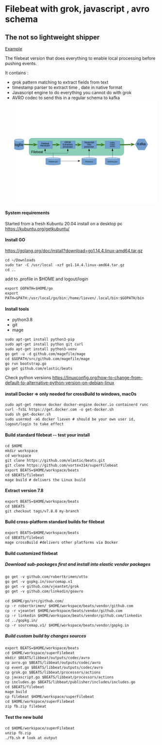 # Filebeat with grok, javascript , avro schema
## The not so lightweight shipper
[Example](https://github.com/vortex314/beats/tree/master/filebeat/fb.yml)

The filebeat version that does everything to enable local processing before pushing events.

It contains :
-	grok pattern matching to extract fields from text
-	timestamp parser to extract time , date in native format
-	Javascript engine to do everything you cannot do with grok
-	AVRO codec to send this in a regular schema to kafka
![The Flow](https://github.com/vortex314/superFilebeat/blob/master/docs/Filebeat%2B%2B.png)
#### System requirements
Started from a fresh Kubuntu 20.04 install on a desktop pc
https://kubuntu.org/getkubuntu/
#### Install GO
https://golang.org/doc/install?download=go1.14.4.linux-amd64.tar.gz
```
cd ~/Downloads
sudo tar -C /usr/local -xzf go1.14.4.linux-amd64.tar.gz
cd ..
```
add to .profile in $HOME and logout/login
```
export GOPATH=$HOME/go
export PATH=$PATH:/usr/local/go/bin:/home/lieven/.local/bin:$GOPATH/bin
```
#### Install tools
- python3.8
- git
- mage
```
sudo apt-get install python3-pip
sudo apt-get install python git curl
sudo apt-get install python3-venv
go get -u -d github.com/magefile/mage
cd $GOPATH/src/github.com/magefile/mage
go run bootstrap.go
go get github.com/elastic/beats
```
Check python versions
https://linuxconfig.org/how-to-change-from-default-to-alternative-python-version-on-debian-linux
#### install Docker => only needed for crossBuild to windows, macOs
```
sudo apt-get remove docker docker-engine docker.io containerd runc
curl -fsSL https://get.docker.com -o get-docker.sh
sudo sh get-docker.sh
sudo usermod -aG docker lieven # should be your own user id, logout/login to take effect
```

#### Build standard filebeat -- test your install

```
cd $HOME
mkdir workspace
cd workspace
git clone https://github.com/elastic/beats.git
git clone https://github.com/vortex314/superFilebeat
export BEATS=$HOME/workspace/beats
cd $BEATS/filebeat
mage build # delivers the Linux build
```
#### Extract version 7.8
```
export BEATS=$HOME/workspace/beats
cd $BEATS
git checkout tags/v7.8.0 my-branch
```
#### Build cross-platform standard builds for filebeat 
```
export BEATS=$HOME/workspace/beats
cd $BEATS/filebeat
mage crossBuild #delivers other platforms via Docker
```

#### Build customized filebeat
##### Download sub-packages first and install into elastic vendor packages
```
go get -v github.com/robertkrimen/otto
go get -v gopkg.in/sourcemap.v1
go get -v github.com/vjeantet/grok
go get -v github.com/linkedin/goavro

cd $HOME/go/src/github.com/
cp -r robertkrimen/ $HOME/workspace/beats/vendor/github.com
cp -r vjeantet $HOME/workspace/beats/vendor/github.com
cp -r linkedin $HOME/workspace/beats/vendor/github.com/linkedin
cd ../gopkg.in/
cp -r sourcemap.v1/ $HOME/workspace/beats/vendor/gopkg.in
```
##### Build custom build by changes sources
```
export BEATS=$HOME/workspace/beats
cd $HOME/workspace/superFilebeat
mkdir $BEATS/libbeat/outputs/codec/avro
cp avro.go $BEATS/libbeat/outputs/codec/avro
cp event.go $BEATS/libbeat/outputs/codec/avro
cp grok.go $BEATS/libbeat/processors/actions
cp javascript.go $BEATS/libbeat/processors/actions
cp includes.go $BEATS/libbeat/publisher/includes/includes.go
cd $BEATS/filebeat
mage build 
cp filebeat $HOME/workspace/superFilebeat
cd $HOME/workspace/superFilebeat
zip fb.zip filebeat
```
#### Test the new build
```
cd $HOME/workspace/superFilebeat
unzip fb.zip
./fb.sh # look at output
```



